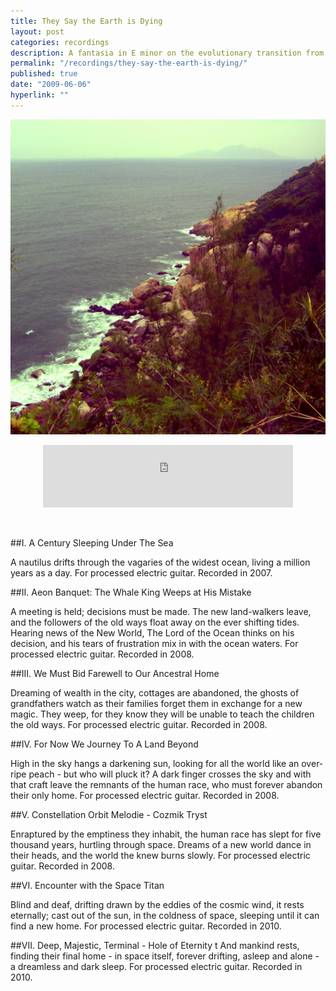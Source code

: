```yaml
---
title: They Say the Earth is Dying
layout: post
categories: recordings
description: A fantasia in E minor on the evolutionary transition from the sea to the land to the stars.
permalink: "/recordings/they-say-the-earth-is-dying/"
published: true
date: "2009-06-06"
hyperlink: ""
---
```



![they say the earth is dying](/images/dying.jpg)

<center>
<iframe width="400" height="100" style="position: relative; display: block; width: 400px; height: 100px;" src="http://bandcamp.com/EmbeddedPlayer/v=2/album=3865714654/size=venti/bgcol=FFFFFF/linkcol=4285BB/transparent=true/" allowtransparency="true" frameborder="0"><a href="http://dirteater.bandcamp.com/album/they-say-the-earth-is-dying">Day Will Follow Night by Dirt Eater</a></iframe>
</center>
<br><br>

##I. A Century Sleeping Under The Sea 

A nautilus drifts through the vagaries of the widest ocean, living a million years as a day. 
For processed electric guitar. Recorded in 2007. 


##II. Aeon Banquet: The Whale King Weeps at His Mistake 

A meeting is held; decisions must be made. The new land-walkers leave, and the followers of the old ways float away on the ever shifting tides. Hearing news of the New World, The Lord of the Ocean thinks on his decision, and his tears of frustration mix in with the ocean waters. 
For processed electric guitar. Recorded in 2008. 


##III. We Must Bid Farewell to Our Ancestral Home 

Dreaming of wealth in the city, cottages are abandoned, the ghosts of grandfathers watch as their families forget them in exchange for a new magic. They weep, for they know they will be unable to teach the children the old ways. 
For processed electric guitar. Recorded in 2008. 


##IV. For Now We Journey To A Land Beyond 

High in the sky hangs a darkening sun, looking for all the world like an over-ripe peach - but who will pluck it? A dark finger crosses the sky and with that craft leave the remnants of the human race, who must forever abandon their only home. 
For processed electric guitar. Recorded in 2008. 


##V. Constellation Orbit Melodie - Cozmik Tryst 

Enraptured by the emptiness they inhabit, the human race has slept for five thousand years, hurtling through space. Dreams of a new world dance in their heads, and the world the knew burns slowly. 
For processed electric guitar. Recorded in 2008. 


##VI. Encounter with the Space Titan 

Blind and deaf, drifting drawn by the eddies of the cosmic wind, it rests eternally; cast out of the sun, in the coldness of space, sleeping until it can find a new home. 
For processed electric guitar. Recorded in 2010. 


##VII. Deep, Majestic, Terminal - Hole of Eternity 
t
And mankind rests, finding their final home - in space itself, forever drifting, asleep and alone - a dreamless and dark sleep. 
For processed electric guitar. Recorded in 2010.
